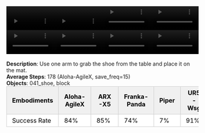 <!DOCTYPE html>
<html lang="en">
<body>
    <div style="display: flex;">
        <video src="./task_video_clean/place_shoe/aloha-agilex_head.mp4" controls loop muted autoplay style="width: 25%;"></video>
        <video src="./task_video_clean/place_shoe/franka-panda_head.mp4" controls loop muted autoplay style="width: 25%;"></video>
        <video src="./task_video_clean/place_shoe/ARX-X5_head.mp4" controls loop muted autoplay style="width: 25%;"></video>
        <video src="./task_video_clean/place_shoe/ur5-wsg_head.mp4" controls loop muted autoplay style="width: 25%;"></video>
    </div>
    <div style="display: flex;">
        <video src="./task_video_clean/place_shoe/aloha-agilex_world.mp4" controls loop muted autoplay style="width: 25%;"></video>
        <video src="./task_video_clean/place_shoe/franka-panda_world.mp4" controls loop muted autoplay style="width: 25%;"></video>
        <video src="./task_video_clean/place_shoe/ARX-X5_world.mp4" controls loop muted autoplay style="width: 25%;"></video>
        <video src="./task_video_clean/place_shoe/ur5-wsg_world.mp4" controls loop muted autoplay style="width: 25%;"></video>
    </div>
    <br><b>Description</b>: Use one arm to grab the shoe from the table and place it on the mat.<br>
    <b>Average Steps</b>: 178 (Aloha-AgileX, save_freq=15)<br>
    <b>Objects</b>: 041_shoe, block<br>
    <table style="margin:0 auto;border-collapse:collapse;width:auto;min-width:180px;background-color:white;">
        <thead>
            <tr style="background:#f0f0f0;">
                <th style="border:1px solid #ccc;padding:6px 14px;color:black;">Embodiments</th>
                <th style="border:1px solid #ccc;padding:6px 14px;color:black;">Aloha-AgileX</th>
                <th style="border:1px solid #ccc;padding:6px 14px;color:black;">ARX-X5</th>
                <th style="border:1px solid #ccc;padding:6px 14px;color:black;">Franka-Panda</th>
                <th style="border:1px solid #ccc;padding:6px 14px;color:black;">Piper</th>
                <th style="border:1px solid #ccc;padding:6px 14px;color:black;">UR5-Wsg</th>
            </tr>
        </thead>
        <tbody>
            <tr style="background:white;">
                <td style="border:1px solid #ccc;padding:6px 14px;color:black;">Success Rate</td>
                <td style="border:1px solid #ccc;padding:6px 14px;color:black;">84%</td>
                <td style="border:1px solid #ccc;padding:6px 14px;color:black;">85%</td>
                <td style="border:1px solid #ccc;padding:6px 14px;color:black;">74%</td>
                <td style="border:1px solid #ccc;padding:6px 14px;color:black;">7%</td>
                <td style="border:1px solid #ccc;padding:6px 14px;color:black;">91%</td>
            </tr>
        </tbody>
    </table>
</body>
</html>
